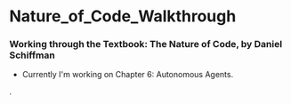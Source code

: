 # Nature_of_Code_Walkthrough
### Working through the Textbook: The Nature of Code, by Daniel Schiffman
* Currently I'm working on Chapter 6: Autonomous Agents. 

.
